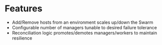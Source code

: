 # Features

* Add/Remove hosts from an environment scales up/down the Swarm
* Configurable number of managers tunable to desired failure tolerance
* Reconciliation logic promotes/demotes managers/workers to maintain resilience